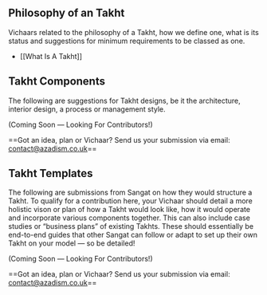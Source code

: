## Philosophy of an Takht

Vichaars related to the philosophy of a Takht, how we define one, what is its status and suggestions for minimum requirements to be classed as one.

- [[What Is A Takht]]

## Takht Components

The following are suggestions for Takht designs, be it the architecture, interior design, a process or management style. 

(Coming Soon — Looking For Contributors!)

==Got an idea, plan or Vichaar? Send us your submission via email: contact@azadism.co.uk==

  
## Takht Templates

The following are submissions from Sangat on how they would structure a Takht. To qualify for a contribution here, your Vichaar should detail a more holistic vison or plan of how a Takht would look like, how it would operate and incorporate various components together. This can also include case studies or “business plans” of existing Takhts. These should essentially be end-to-end guides that other Sangat can follow or adapt to set up their own Takht on your model — so be detailed!

(Coming Soon — Looking For Contributors!)

==Got an idea, plan or Vichaar? Send us your submission via email: contact@azadism.co.uk==